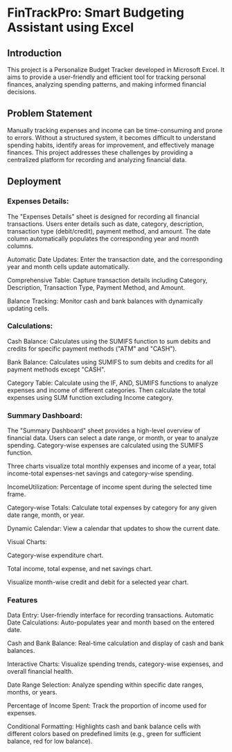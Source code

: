 # FinTrackPro: Smart Budgeting Assistant using Excel

## Introduction

This project is a Personalize Budget Tracker developed in Microsoft Excel. It aims to provide a user-friendly and efficient tool for tracking personal finances, analyzing spending patterns, and making informed financial decisions.

## Problem Statement

Manually tracking expenses and income can be time-consuming and prone to errors. Without a structured system, it becomes difficult to understand spending habits, identify areas for improvement, and effectively manage finances. This project addresses these challenges by providing a centralized platform for recording and analyzing financial data.

## Deployment

### Expenses Details:

The "Expenses Details" sheet is designed for recording all financial transactions.
Users enter details such as date, category, description, transaction type (debit/credit), payment method, and amount.
The date column automatically populates the corresponding year and month columns.

Automatic Date Updates: Enter the transaction date, and the corresponding year and month cells update automatically.

Comprehensive Table: Capture transaction details including Category, Description, Transaction Type, Payment Method, and Amount.

Balance Tracking: Monitor cash and bank balances with dynamically updating cells.

### Calculations:

Cash Balance: Calculates using the SUMIFS function to sum debits and credits for specific payment methods ("ATM" and "CASH").

Bank Balance: Calculates using SUMIFS to sum debits and credits for all payment methods except "CASH".

Category Table: Calculate using the IF, AND, SUMIFS functions to analyze expenses and income of different categories. Then calculate the total expenses using SUM function excluding Income category.

### Summary Dashboard:

The "Summary Dashboard" sheet provides a high-level overview of financial data.
Users can select a date range, or month, or year to analyze spending.
Category-wise expenses are calculated using the SUMIFS function.

Three charts visualize total monthly expenses and income of a year, total income-total expenses-net savings and category-wise spending.

IncomeUtilization: Percentage of income spent during the selected time frame.

Category-wise Totals: Calculate total expenses by category for any given date range, month, or year.

Dynamic Calendar: View a calendar that updates to show the current date.

Visual Charts:

Category-wise expenditure chart.

Total income, total expense, and net savings chart.

Visualize month-wise credit and debit for a selected year chart.

### Features

Data Entry: User-friendly interface for recording transactions.
Automatic Date Calculations: Auto-populates year and month based on the entered date.

Cash and Bank Balance: Real-time calculation and display of cash and bank balances.

Interactive Charts: Visualize spending trends, category-wise expenses, and overall financial health.

Date Range Selection: Analyze spending within specific date ranges, months, or years.

Percentage of Income Spent: Track the proportion of income used for expenses.

Conditional Formatting: Highlights cash and bank balance cells with different colors based on predefined limits (e.g., green for sufficient balance, red for low balance).

